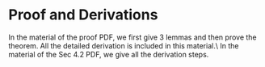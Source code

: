 # Proof and Derivations
In the material of the proof PDF, we first give 3 lemmas and then prove the theorem. All the detailed derivation is included in this material.\\
In the material of the Sec 4.2 PDF, we give all the derivation steps.
